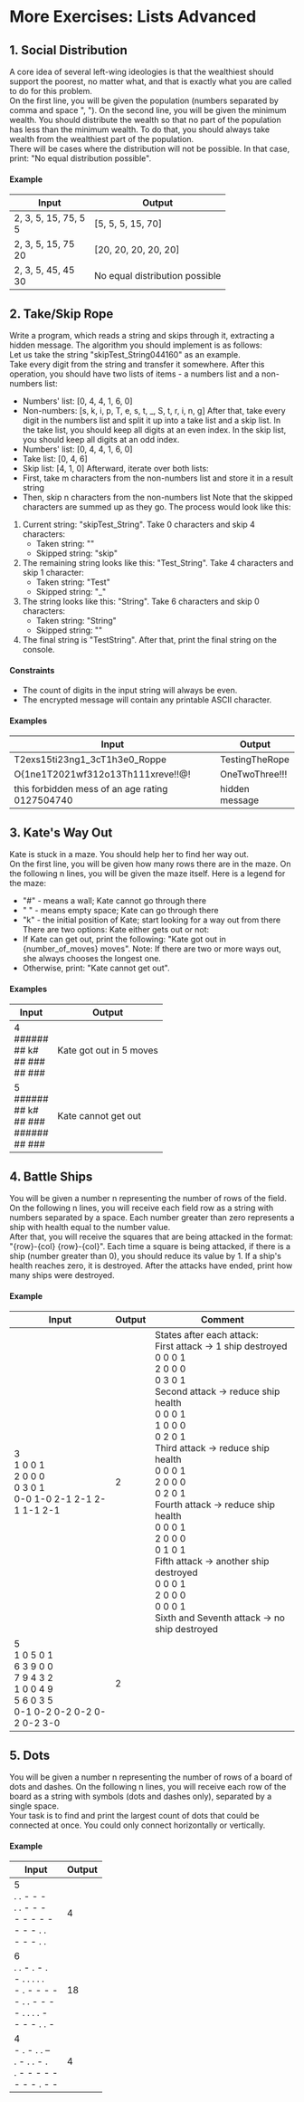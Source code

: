# More Exercises: Lists Advanced

## 1.	Social Distribution

A core idea of several left-wing ideologies is that the wealthiest should support the poorest, no matter what, and that is exactly what you are called to do for this problem.  
On the first line, you will be given the population (numbers separated by comma and space ", "). On the second line, you will be given the minimum wealth. 
You should distribute the wealth so that no part of the population has less than the minimum wealth. To do that, you should always take wealth from the wealthiest part of the population.   
There will be cases where the distribution will not be possible. In that case, print: "No equal distribution possible".  

#### Example

| Input  | Output |
| ------------- | ------------- |
| 2, 3, 5, 15, 75, 5<br />5  | [5, 5, 5, 15, 70] |
| 2, 3, 5, 15, 75<br />20  | [20, 20, 20, 20, 20] |
| 2, 3, 5, 45, 45<br />30  | No equal distribution possible |

## 2.	Take/Skip Rope

Write a program, which reads a string and skips through it, extracting a hidden message. The algorithm you should implement is as follows:  
Let us take the string "skipTest_String044160" as an example.  
Take every digit from the string and transfer it somewhere. After this operation, you should have two lists of items - a numbers list and a non-numbers list:  
*	Numbers' list: [0, 4, 4, 1, 6, 0]
*	Non-numbers: [s, k, i, p, T, e, s, t, _, S, t, r, i, n, g]
After that, take every digit in the numbers list and split it up into a take list and a skip list. In the take list, you should keep all digits at an even index. In the skip list, you should keep all digits at an odd index.
*	Numbers' list: [0, 4, 4, 1, 6, 0]
*	Take list: [0, 4, 6]
*	Skip list: [4, 1, 0]
Afterward, iterate over both lists:
*	First, take m characters from the non-numbers list and store it in a result string
*	Then, skip n characters from the non-numbers list
Note that the skipped characters are summed up as they go. The process would look like this:  
1.	Current string: "skipTest_String". Take 0 characters and skip 4 characters: 
     *	Taken string: ""
     *	Skipped string: "skip"
2.	The remaining string looks like this: "Test_String". Take 4 characters and skip 1 character:
     *	Taken string: "Test"
     *	Skipped string: "_"
3.	The string looks like this: "String". Take 6 characters and skip 0 characters:
     *	Taken string: "String"
     *	Skipped string: ""
4.	The final string is "TestString".
After that, print the final string on the console.  

#### Constraints

*	The count of digits in the input string will always be even.
*	The encrypted message will contain any printable ASCII character.

#### Examples

| Input  | Output |
| ------------- | ------------- |
| T2exs15ti23ng1_3cT1h3e0_Roppe  | TestingTheRope |
| O{1ne1T2021wf312o13Th111xreve!!@! | OneTwoThree!!! |
| this forbidden mess of an age rating 0127504740  | hidden message |

## 3.	Kate's Way Out

Kate is stuck in a maze. You should help her to find her way out.  
On the first line, you will be given how many rows there are in the maze. On the following n lines, you will be given the maze itself. Here is a legend for the maze:  
*	"#" - means a wall; Kate cannot go through there
*	" " - means empty space; Kate can go through there
*	"k" - the initial position of Kate; start looking for a way out from there
There are two options: Kate either gets out or not:
*	If Kate can get out, print the following: 
"Kate got out in {number_of_moves} moves". 
Note: If there are two or more ways out, she always chooses the longest one.
*	Otherwise, print: "Kate cannot get out".

#### Examples

| Input  | Output |
| ------------- | ------------- |
| 4<br />######<br />##  k#<br />## ###<br />## ###  | Kate got out in 5 moves |
| 5<br />######<br />##  k#<br />## ###<br />######<br />## ### | Kate cannot get out |

## 4.	Battle Ships

You will be given a number n representing the number of rows of the field. On the following n lines, you will receive each field row as a string with numbers separated by a space. Each number greater than zero represents a ship with health equal to the number value.  
After that, you will receive the squares that are being attacked in the format: "{row}-{col} {row}-{col}". Each time a square is being attacked, if there is a ship (number greater than 0), you should reduce its value by 1. If a ship's health reaches zero, it is destroyed. After the attacks have ended, print how many ships were destroyed. 

#### Example

| Input  | Output | Comment |
| ------------- | ------------- | ------------- |
| 3<br />1 0 0 1<br />2 0 0 0<br />0 3 0 1<br />0-0 1-0 2-1 2-1 2-1 1-1 2-1  | 2 | States after each attack:<br />First attack -> 1 ship destroyed<br />0 0 0 1<br />2 0 0 0<br />0 3 0 1<br />Second attack -> reduce ship health<br />0 0 0 1<br />1 0 0 0<br />0 2 0 1<br />Third attack -> reduce ship health<br />0 0 0 1<br />2 0 0 0<br />0 2 0 1<br />Fourth attack -> reduce ship health<br />0 0 0 1<br />2 0 0 0<br />0 1 0 1<br />Fifth attack -> another ship destroyed<br />0 0 0 1<br />2 0 0 0<br />0 0 0 1<br />Sixth and Seventh attack -> no ship destroyed |
| 5<br />1 0 5 0 1<br />6 3 9 0 0<br />7 9 4 3 2<br />1 0 0 4 9<br />5 6 0 3 5<br />0-1 0-2 0-2 0-2 0-2 0-2 3-0 | 2 |  |

## 5.	Dots

You will be given a number n representing the number of rows of a board of dots and dashes. On the following n lines, you will receive each row of the board as a string with symbols (dots and dashes only), separated by a single space.  
Your task is to find and print the largest count of dots that could be connected at once. You could only connect horizontally or vertically.  

#### Example

| Input  | Output | 
| ------------- | ------------- | 
| 5<br />. . - - -<br />. . - - -<br />- - - - -<br />- - - . .<br />- - - . . | 4 | 
| 6<br />. . - . - .<br />- . . . . . <br />- . - - - -<br />- . . - - -<br />- . . . . -<br />- - - . . - | 18 | 
| 4<br />- . - . . –<br />. - . . - .<br />. - - - - -<br />- - - . - -  | 4 | 

